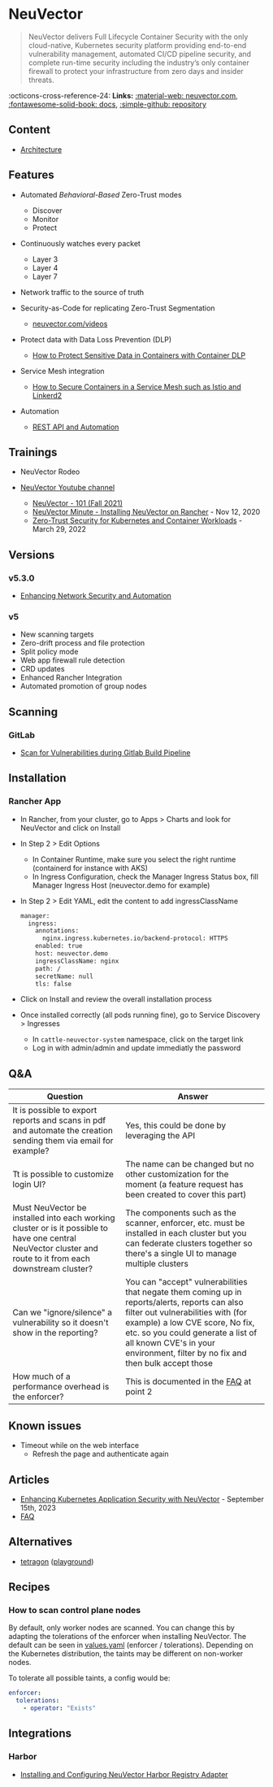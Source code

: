# NeuVector

> NeuVector delivers Full Lifecycle Container Security with the only cloud-native, Kubernetes security platform providing end-to-end vulnerability management, automated CI/CD pipeline security,
> and complete run-time security including the industry’s only container firewall to protect your infrastructure from zero days and insider threats.

:octicons-cross-reference-24: **Links:**
[:material-web: neuvector.com](https://neuvector.com/),
[:fontawesome-solid-book: docs](https://docs.neuvector.com/),
[:simple-github: repository](https://github.com/neuvector/neuvector)

## Content

* [Architecture](architecture.md)

## Features

* Automated _Behavioral-Based_ Zero-Trust modes
    * Discover
    * Monitor
    * Protect

* Continuously watches every packet
    * Layer 3
    * Layer 4
    * Layer 7

* Network traffic to the source of truth

* Security-as-Code for replicating Zero-Trust Segmentation
    * [neuvector.com/videos](https://neuvector.com/videos/the-neuvector-minute-security-policy-as-code/)

* Protect data with Data Loss Prevention (DLP)
    * [How to Protect Sensitive Data in Containers with Container DLP](https://blog.neuvector.com/article/protect-sensitive-data-with-container-dlp)

* Service Mesh integration
    * [How to Secure Containers in a Service Mesh such as Istio and Linkerd2](https://neuvector.com/videos/secure-containers-in-service-mesh-istio/)

* Automation
    * [REST API and Automation](https://open-docs.neuvector.com/automation/automation)

## Trainings

* NeuVector Rodeo

* [NeuVector Youtube channel](https://www.youtube.com/channel/UCpAoVOdUS0i7T92cszeRVoQ)
    * [NeuVector - 101 (Fall 2021)](https://www.youtube.com/watch?v=9ihaBr_QGzQ)
    * [NeuVector Minute - Installing NeuVector on Rancher](https://www.youtube.com/watch?v=cc8nA7nxuDc) - Nov 12, 2020
    * [Zero-Trust Security for Kubernetes and Container Workloads](https://www.youtube.com/watch?v=SzNbJ7W3Mik) - March 29, 2022

## Versions

### v5.3.0

* [Enhancing Network Security and Automation](https://www.suse.com/c/neuvector-releases-v-5-3-0-enhancing-network-security-and-automation/)

### v5

* New scanning targets
* Zero-drift process and file protection
* Split policy mode
* Web app firewall rule detection
* CRD updates
* Enhanced Rancher Integration
* Automated promotion of group nodes

## Scanning

### GitLab

* [Scan for Vulnerabilities during Gitlab Build Pipeline](https://docs.neuvector.com/scanning/build/gitlab)

## Installation

### Rancher App

* In Rancher, from your cluster, go to Apps > Charts and look for NeuVector and click on Install
* In Step 2 > Edit Options
    * In Container Runtime, make sure you select the right runtime (containerd for instance with AKS)
    * In Ingress Configuration, check the Manager Ingress Status box, fill Manager Ingress Host (neuvector.demo for example)
* In Step 2 > Edit YAML, edit the content to add ingressClassName

  ```bash
  manager:
    ingress:
      annotations:
        nginx.ingress.kubernetes.io/backend-protocol: HTTPS
      enabled: true
      host: neuvector.demo
      ingressClassName: nginx
      path: /
      secretName: null
      tls: false
  ```

* Click on Install and review the overall installation process
* Once installed correctly (all pods running fine), go to Service Discovery > Ingresses
    * In `cattle-neuvector-system` namespace, click on the target link
    * Log in with admin/admin and update immediatly the password

## Q&A

Question | Answer
-------- | ------
It is possible to export reports and scans in pdf and automate the creation sending them via email for example? | Yes, this could be done by leveraging the API
Tt is possible to customize login UI? | The name can be changed but no other customization for the moment (a feature request has been created to cover this part)
Must NeuVector be installed into each working cluster or is it possible to have one central NeuVector cluster and route to it from each downstream cluster? | The components such as the scanner, enforcer, etc. must be installed in each cluster but you can federate clusters together so there's a single UI to manage multiple clusters
Can we "ignore/silence" a vulnerability so it doesn't show in the reporting? | You can "accept" vulnerabilities that negate them coming up in reports/alerts, reports can also filter out vulnerabilities with (for example) a low CVE score, No fix, etc. so you could generate a list of all known CVE's in your environment, filter by no fix and then bulk accept those
How much of a performance overhead is the enforcer? | This is documented in the [FAQ](https://neuvector.com/wp-content/uploads/2019/05/NeuVector-Customer-FAQ.pdf) at point 2

## Known issues

* Timeout while on the web interface
    * Refresh the page and authenticate again

## Articles

* [Enhancing Kubernetes Application Security with NeuVector](https://www.infracloud.io/blogs/secure-container-images-using-neuvector/) - September 15th, 2023
* [FAQ](https://neuvector.com/wp-content/uploads/2019/05/NeuVector-Customer-FAQ.pdf)

## Alternatives

* [tetragon](https://tetragon.io/) ([playground](https://labs.iximiuz.com/playgrounds/tetragon))

## Recipes

### How to scan control plane nodes

By default, only worker nodes are scanned. You can change this by adapting the tolerations of the enforcer when installing NeuVector.
The default can be seen in [values.yaml](https://github.com/neuvector/neuvector-helm/blob/master/charts/core/values.yaml) (enforcer / tolerations).
Depending on the Kubernetes distribution, the taints may be different on non-worker nodes.

To tolerate all possible taints, a config would be:

```yaml
enforcer:
  tolerations:
    - operator: "Exists"
```

## Integrations

### Harbor

* [Installing and Configuring NeuVector Harbor Registry Adapter](https://github.com/rancher/barn/blob/main/Walkthroughs/NeuVector/Harbor%20Adapter%20Configuration/README.md)
